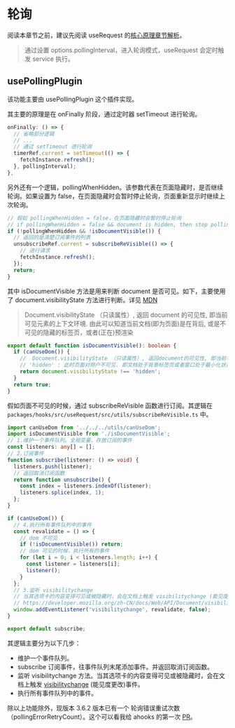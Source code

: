 # 轮询

阅读本章节之前，建议先阅读 useRequest 的[核心原理章节解析](/hooks/request/use-request)。

> 通过设置 options.pollingInterval，进入轮询模式，useRequest 会定时触发 service 执行。

## usePollingPlugin

该功能主要由 usePollingPlugin 这个插件实现。

其主要的原理是在 onFinally 阶段，通过定时器 setTimeout 进行轮询。

```ts
onFinally: () => {
  // 省略部分逻辑
  // ...
  // 通过 setTimeout 进行轮询
  timerRef.current = setTimeout(() => {
    fetchInstance.refresh();
  }, pollingInterval);
},
```

另外还有一个逻辑，pollingWhenHidden。该参数代表在页面隐藏时，是否继续轮询。如果设置为 false，在页面隐藏时会暂时停止轮询，页面重新显示时继续上次轮询。

```ts
// 假如 pollingWhenHidden = false，在页面隐藏时会暂时停止轮询
// if pollingWhenHidden = false && document is hidden, then stop polling and subscribe revisible
if (!pollingWhenHidden && !isDocumentVisible()) {
  // 返回的是清楚订阅事件的列表
  unsubscribeRef.current = subscribeReVisible(() => {
    // 进行请求
    fetchInstance.refresh();
  });
  return;
}
```

其中 isDocumentVisible 方法是用来判断 document 是否可见。如下，主要使用了 document.visibilityState 方法进行判断。详见 [MDN](https://developer.mozilla.org/zh-CN/docs/Web/API/Document/visibilityState)

> Document.visibilityState （只读属性）, 返回 document 的可见性, 即当前可见元素的上下文环境. 由此可以知道当前文档(即为页面)是在背后, 或是不可见的隐藏的标签页，或者(正在)预渲染

```ts
export default function isDocumentVisible(): boolean {
  if (canUseDom()) {
    //  Document.visibilityState （只读属性）, 返回document的可见性, 即当前可见元素的上下文环境. 由此可以知道当前文档(即为页面)是在背后, 或是不可见的隐藏的标签页，或者(正在)预渲染
    // 'hidden' : 此时页面对用户不可见. 即文档处于背景标签页或者窗口处于最小化状态，或者操作系统正处于 '锁屏状态' .
    return document.visibilityState !== 'hidden';
  }
  return true;
}
```

假如页面不可见的时候，通过 subscribeReVisible 函数进行订阅。其逻辑在 `packages/hooks/src/useRequest/src/utils/subscribeReVisible.ts` 中。

```ts
import canUseDom from '../../../utils/canUseDom';
import isDocumentVisible from './isDocumentVisible';
// 1.维护一个事件队列。全局变量，存放订阅的事件
const listeners: any[] = [];
// 2.订阅事件
function subscribe(listener: () => void) {
  listeners.push(listener);
  // 返回取消订阅函数
  return function unsubscribe() {
    const index = listeners.indexOf(listener);
    listeners.splice(index, 1);
  };
}

if (canUseDom()) {
  // 4.执行所有事件队列中的事件
  const revalidate = () => {
    // dom 不可见
    if (!isDocumentVisible()) return;
    // dom 可见的时候，执行所有的事件
    for (let i = 0; i < listeners.length; i++) {
      const listener = listeners[i];
      listener();
    }
  };
  // 3.监听 visibilitychange
  // 当其选项卡的内容变得可见或被隐藏时，会在文档上触发 visibilitychange (能见度更改)事件。
  // https://developer.mozilla.org/zh-CN/docs/Web/API/Document/visibilitychange_event
  window.addEventListener('visibilitychange', revalidate, false);
}

export default subscribe;
```

其逻辑主要分为以下几步：

- 维护一个事件队列。
- subscribe 订阅事件，往事件队列末尾添加事件。并返回取消订阅函数。
- 监听 visibilitychange 方法。当其选项卡的内容变得可见或被隐藏时，会在文档上触发 [visibilitychange](https://developer.mozilla.org/zh-CN/docs/Web/API/Document/visibilitychange_event) (能见度更改)事件。
- 执行所有事件队列中的事件。

除以上功能除外，现版本 3.6.2 版本已有一个 轮询错误重试次数（pollingErrorRetryCount）。这个可以看我给 ahooks 的第一次 [PR](https://github.com/alibaba/hooks/pull/1657)。
